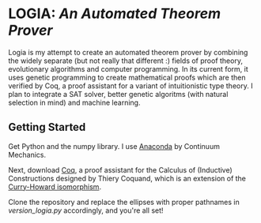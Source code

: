 # LOGIA: *An Automated Theorem Prover*


Logia is my attempt to create an automated theorem prover by combining the widely separate (but not really that different :) fields of proof theory, evolutionary algorithms and computer programming. In its current form, it uses genetic programming to create mathematical proofs which are then verified by Coq, a proof assistant for a variant of intuitionistic type theory. I plan to integrate a SAT solver, better genetic algoritms (with natural selection in mind) and machine learning.


## Getting Started

Get Python and the numpy library. I use [Anaconda](https://www.continuum.io/downloads) by Continuum Mechanics.

Next, download [Coq](https://coq.inria.fr/download), a proof assistant for the Calculus of (Inductive) Constructions designed by Thiery Coquand, which is an extension of the [Curry-Howard isomorphism](https://en.wikipedia.org/wiki/Curry–Howard_correspondence).

Clone the repository and replace the ellipses with proper pathnames in *version_logia.py* accordingly, and you're all set!
